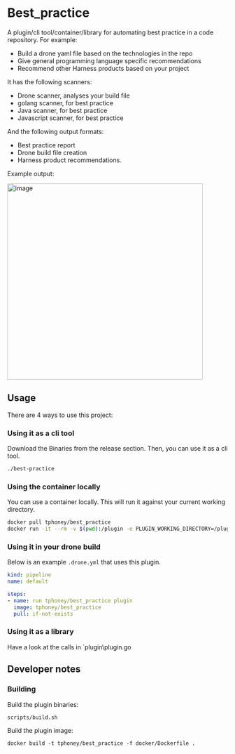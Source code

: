 # Best_practice

A plugin/cli tool/container/library for automating best practice in a code repository. For example:

- Build a drone yaml file based on the technologies in the repo
- Give general programming language specific recommendations
- Recommend other Harness products based on your project

It has the following scanners:

- Drone scanner, analyses your build file
- golang scanner, for best practice
- Java scanner, for best practice
- Javascript scanner, for best practice

And the following output formats:

- Best practice report
- Drone build file creation
- Harness product recommendations.

Example output:

<img width="447" alt="image" src="https://user-images.githubusercontent.com/10402706/175973905-0eaa76f9-5d9e-4f4e-8305-03c1021169b0.png">

## Usage

There are 4 ways to use this project:

### Using it as a cli tool

Download the Binaries from the release section. Then, you can use it as a cli tool.

```bash
./best-practice 
```

### Using the container locally

You can use a container locally. This will run it against your current working directory.

```bash
docker pull tphoney/best_practice
docker run -it --rm -v $(pwd):/plugin -e PLUGIN_WORKING_DIRECTORY=/plugin tphoney/best_practice
```

### Using it in your drone build

Below is an example `.drone.yml` that uses this plugin.

```yaml
kind: pipeline
name: default

steps:
- name: run tphoney/best_practice plugin
  image: tphoney/best_practice
  pull: if-not-exists
```

### Using it as a library

Have a look at the calls in `plugin\plugin.go

## Developer notes

### Building

Build the plugin binaries:

```text
scripts/build.sh
```

Build the plugin image:

```text
docker build -t tphoney/best_practice -f docker/Dockerfile .
```
